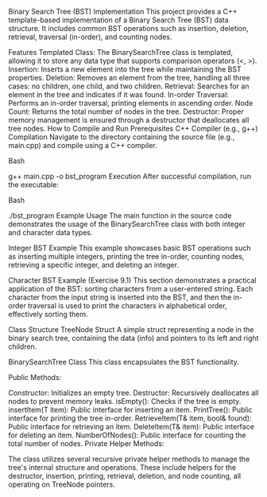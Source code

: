 Binary Search Tree (BST) Implementation
This project provides a C++ template-based implementation of a Binary Search Tree (BST) data structure. It includes common BST operations such as insertion, deletion, retrieval, traversal (in-order), and counting nodes.

Features
Templated Class: The BinarySearchTree class is templated, allowing it to store any data type that supports comparison operators (<, >).
Insertion: Inserts a new element into the tree while maintaining the BST properties.
Deletion: Removes an element from the tree, handling all three cases: no children, one child, and two children.
Retrieval: Searches for an element in the tree and indicates if it was found.
In-order Traversal: Performs an in-order traversal, printing elements in ascending order.
Node Count: Returns the total number of nodes in the tree.
Destructor: Proper memory management is ensured through a destructor that deallocates all tree nodes.
How to Compile and Run
Prerequisites
C++ Compiler (e.g., g++)
Compilation
Navigate to the directory containing the source file (e.g., main.cpp) and compile using a C++ compiler.

Bash

g++ main.cpp -o bst_program
Execution
After successful compilation, run the executable:

Bash

./bst_program
Example Usage
The main function in the source code demonstrates the usage of the BinarySearchTree class with both integer and character data types.

Integer BST Example
This example showcases basic BST operations such as inserting multiple integers, printing the tree in-order, counting nodes, retrieving a specific integer, and deleting an integer.

Character BST Example (Exercise 9.1)
This section demonstrates a practical application of the BST: sorting characters from a user-entered string. Each character from the input string is inserted into the BST, and then the in-order traversal is used to print the characters in alphabetical order, effectively sorting them.

Class Structure
TreeNode Struct
A simple struct representing a node in the binary search tree, containing the data (info) and pointers to its left and right children.

BinarySearchTree Class
This class encapsulates the BST functionality.

Public Methods:

Constructor: Initializes an empty tree.
Destructor: Recursively deallocates all nodes to prevent memory leaks.
isEmpty(): Checks if the tree is empty.
insertItem(T item): Public interface for inserting an item.
PrintTree(): Public interface for printing the tree in-order.
RetrieveItem(T& item, bool& found): Public interface for retrieving an item.
DeleteItem(T& item): Public interface for deleting an item.
NumberOfNodes(): Public interface for counting the total number of nodes.
Private Helper Methods:

The class utilizes several recursive private helper methods to manage the tree's internal structure and operations. These include helpers for the destructor, insertion, printing, retrieval, deletion, and node counting, all operating on TreeNode pointers.